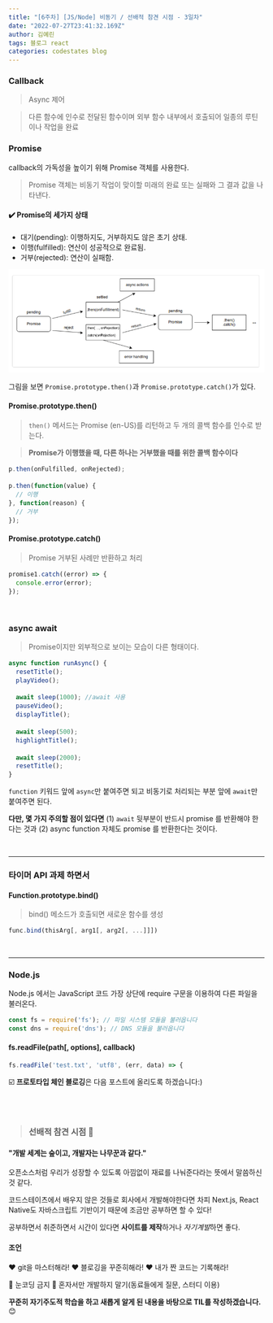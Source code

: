 ```yaml
---
title: "[6주차] [JS/Node] 비동기 / 선배적 참견 시점 - 3일차"
date: "2022-07-27T23:41:32.169Z"
author: 김예린
tags: 블로그 react
categories: codestates blog
---
```


### Callback
> Async 제어

> 다른 함수에 인수로 전달된 함수이며 외부 함수 내부에서 호출되어 일종의 루틴이나 작업을 완료

### Promise

callback의 가독성을 높이기 위해 Promise 객체를 사용한다.

> Promise 객체는 비동기 작업이 맞이할 미래의 완료 또는 실패와 그 결과 값을 나타낸다.


#### ✔️ Promise의 세가지 상태

* 대기(pending): 이행하지도, 거부하지도 않은 초기 상태.
* 이행(fulfilled): 연산이 성공적으로 완료됨.
* 거부(rejected): 연산이 실패함.

![Chinese Salty Egg](./promisemap.PNG)

그림을 보면 `Promise.prototype.then()`과 `Promise.prototype.catch()`가 있다.

#### Promise.prototype.then()

> `then()` 메서드는 Promise (en-US)를 리턴하고 두 개의 콜백 함수를 인수로 받는다.

> **Promise가 이행했을 때, 다른 하나는 거부했을 때를 위한 콜백 함수이다**

```js
p.then(onFulfilled, onRejected);

p.then(function(value) {
  // 이행
}, function(reason) {
  // 거부
});
```

#### Promise.prototype.catch()

>  Promise 거부된 사례만 반환하고 처리

```js
promise1.catch((error) => {
  console.error(error);
});
```
<br>

### async await
>Promise이지만 외부적으로 보이는 모습이 다른 형태이다.

```js
async function runAsync() {
  resetTitle();
  playVideo();

  await sleep(1000); //await 사용
  pauseVideo();
  displayTitle();

  await sleep(500);
  highlightTitle();

  await sleep(2000);
  resetTitle();
}
```

`function` 키워드 앞에 `async`만 붙여주면 되고 비동기로 처리되는 부분 앞에 `await`만 붙여주면 된다.

**다만, 몇 가지 주의할 점이 있다면** 
(1) `await` 뒷부분이 반드시 promise 를 반환해야 한다는 것과 
(2) async function 자체도 promise 를 반환한다는 것이다.

<br>

***

### 타이머 API 과제 하면서

#### Function.prototype.bind()

> bind() 메소드가 호출되면 새로운 함수를 생성

```js
func.bind(thisArg[, arg1[, arg2[, ...]]])
```

<br>

***

### Node.js

Node.js 에서는 JavaScript 코드 가장 상단에 require 구문을 이용하여 다른 파일을 불러온다.

```js
const fs = require('fs'); // 파일 시스템 모듈을 불러옵니다
const dns = require('dns'); // DNS 모듈을 불러옵니다
```

#### fs.readFile(path[, options], callback)

```js
fs.readFile('test.txt', 'utf8', (err, data) => {
```

☑️ **프로토타입 체인 블로깅**은 다음 포스트에 올리도록 하겠습니다:)

<br>
<br>

> ### 선배적 참견 시점 👀

#### "개발 세계는 숲이고, 개발자는 나무꾼과 같다."

오픈소스처럼 우리가 성장할 수 있도록 아낌없이 재료를 나눠준다라는 뜻에서 말씀하신 것 같다.

코드스테이츠에서 배우지 않은 것들로 회사에서 개발해야한다면 차피 Next.js, React Native도 자바스크립트 기반이기 때문에 조금만 공부하면 할 수 있다!

공부하면서 취준하면서 시간이 있다면 **사이트를 제작**하거나 *자기계발*하면 좋다.

#### 조언

❤️ git을 마스터해라!
❤️ 블로깅을 꾸준히해라!
❤️ 내가 짠 코드는 기록해라!

🚫 눈코딩 금지
🚫 혼자서만 개발하지 말기(동료들에게 질문, 스터디 이용)


**꾸준히 자기주도적 학습을 하고 새롭게 알게 된 내용을 바탕으로 TIL를 작성하겠습니다.** 😊